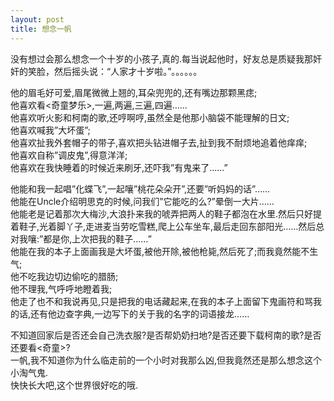 ```yaml
---
layout: post
title: 想念一帆
---
```


<p>没有想过会那么想念一个十岁的小孩子,真的.每当说起他时，好友总是质疑我那奸奸的笑脸，然后摇头说：“人家才十岁啦。”。。。。。。</p>
<p>他的眉毛好可爱,眉尾微微上翘的,耳朵兜兜的,还有嘴边那颗黑痣;<br />
他喜欢看<奇童梦乐>,一遍,两遍,三遍,四遍&#8230;&#8230;<br />
他喜欢听火影和柯南的歌,还哼啊哼,虽然全是他那小脑袋不能理解的日文;<br />
他喜欢喊我&#8221;大坏蛋&#8221;;<br />
他喜欢扯我外套帽子的带子,喜欢把头钻进帽子去,扯到我不耐烦地追着他痒痒;<br />
他喜欢自称&#8221;调皮鬼&#8221;,得意洋洋;<br />
他喜欢在我快睡着的时候近来刷牙,还吓我&#8221;有鬼来了&#8230;&#8230;&#8221;</p>
<p>他能和我一起唱&#8221;化蝶飞&#8221;,一起嚷&#8221;桃花朵朵开&#8221;,还要&#8221;听妈妈的话&#8221;&#8230;&#8230;<br />
他能在Uncle介绍明思克的时候,问我们&#8221;它能吃的么?&#8221;晕倒一大片&#8230;&#8230;<br />
他能老是记着那次大梅沙,大浪扑来我的唬弄把两人的鞋子都泡在水里.然后只好提着鞋子,光着脚丫子,走进麦当劳吃雪糕,爬上公车坐车,最后走回东部阳光&#8230;&#8230;然后总对我嚷:&#8221;都是你,上次把我的鞋子&#8230;&#8230;&#8221;<br />
他能在我的本子上面画我是大坏蛋,被他开除,被他枪毙,然后死了;而我竟然能不生气;<br />
他不吃我边切边偷吃的腊肠;<br />
他不理我,气呼呼地瞪着我;<br />
他走了也不和我说再见,只是把我的电话藏起来,在我的本子上面留下鬼画符和骂我的话,还有他边查字典,一边写下的关于我的名字的词语接龙&#8230;&#8230;</p>
<p>不知道回家后是否还会自己洗衣服?是否帮奶奶扫地?是否还要下载柯南的歌?是否还要看<奇童>?<br />
一帆,我不知道你为什么临走前的一个小时对我那么凶,但我竟然还是那么想念这个小淘气鬼.<br />
快快长大吧,这个世界很好吃的哦.</p>
